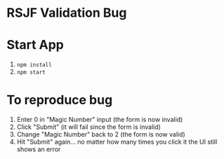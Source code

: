 # RSJF Validation Bug

# Start App

1. `npm install`
1. `npm start`

# To reproduce bug

1. Enter 0 in "Magic Number" input (the form is now invalid)
1. Click "Submit" (it will fail since the form is invalid)
1. Change "Magic Number" back to 2 (the form is now valid)
1. Hit "Submit" again... no matter how many times you click it the UI still
   shows an error
